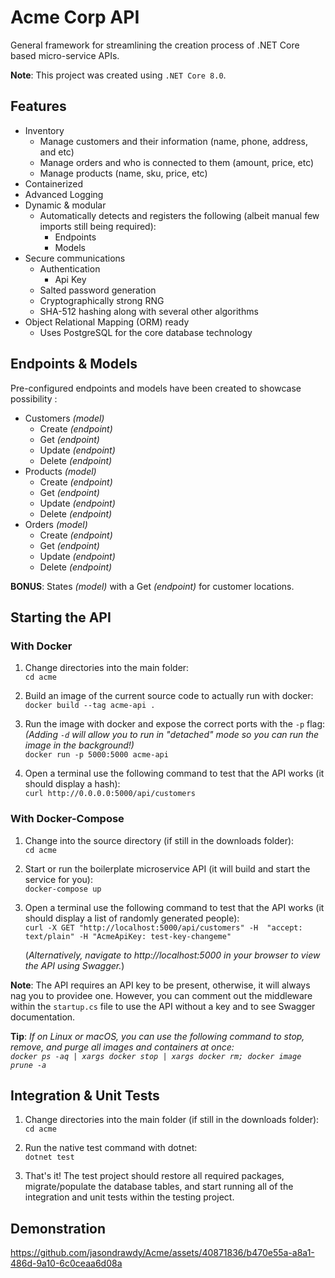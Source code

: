 # Acme Corp API

General framework for streamlining the creation process of .NET Core based micro-service APIs.

**Note**: This project was created using `.NET Core 8.0`.

## Features
- Inventory
    - Manage customers and their information (name, phone, address, and etc)
    - Manage orders and who is connected to them (amount, price, etc)
    - Manage products (name, sku, price, etc)
- Containerized
- Advanced Logging
- Dynamic & modular
    - Automatically detects and registers the following (albeit manual few imports still being required):
        - Endpoints
        - Models
- Secure communications
    - Authentication
        - Api Key
    - Salted password generation
    - Cryptographically strong RNG
    - SHA-512 hashing along with several other algorithms
- Object Relational Mapping (ORM) ready
    - Uses PostgreSQL for the core database technology

## Endpoints & Models
Pre-configured endpoints and models have been created to showcase possibility :
- Customers *(model)*
    - Create *(endpoint)*
    - Get *(endpoint)*
    - Update *(endpoint)*
    - Delete *(endpoint)*
- Products *(model)*
    - Create *(endpoint)*
    - Get *(endpoint)*
    - Update *(endpoint)*
    - Delete *(endpoint)*
- Orders *(model)*
    - Create *(endpoint)*
    - Get *(endpoint)*
    - Update *(endpoint)*
    - Delete *(endpoint)*

**BONUS**: States *(model)* with a Get *(endpoint)* for customer locations. 

## Starting the API
### With Docker
1. Change directories into the main folder:  
`cd acme`

2. Build an image of the current source code to actually run with docker:  
`docker build --tag acme-api .`

3. Run the image with docker and expose the correct ports with the `-p` flag:  
*(Adding `-d` will allow you to run in "detached" mode so you can run the image in the background!)*  
`docker run -p 5000:5000 acme-api`  

4. Open a terminal use the following command to test that the API works (it should display a hash):  
`curl http://0.0.0.0:5000/api/customers`

### With Docker-Compose
1. Change into the source directory (if still in the downloads folder):  
`cd acme` 

2. Start or run the boilerplate microservice API (it will build and start the service for you):  
`docker-compose up`

3. Open a terminal use the following command to test that the API works (it should display a list of randomly generated people):  
`curl -X GET "http://localhost:5000/api/customers" -H  "accept: text/plain" -H "AcmeApiKey: test-key-changeme"`

    (*Alternatively, navigate to http://localhost:5000 in your browser to view the API using Swagger.*)

**Note**: The API requires an API key to be present, otherwise, it will always nag you to providee one. However, you can comment out the middleware within the `startup.cs` file to use the API without a key and to see Swagger documentation.

**Tip**: *If on Linux or macOS, you can use the following command to stop, remove, and purge all images and containers at once:  
`docker ps -aq | xargs docker stop | xargs docker rm; docker image prune -a`*

## Integration & Unit Tests
1. Change directories into the main folder (if still in the downloads folder):  
`cd acme`

2. Run the native test command with dotnet:  
`dotnet test`

3. That's it! The test project should restore all required packages, migrate/populate the database tables, and start running all of the integration and unit tests within the testing project.

## Demonstration
https://github.com/jasondrawdy/Acme/assets/40871836/b470e55a-a8a1-486d-9a10-6c0ceaa6d08a

